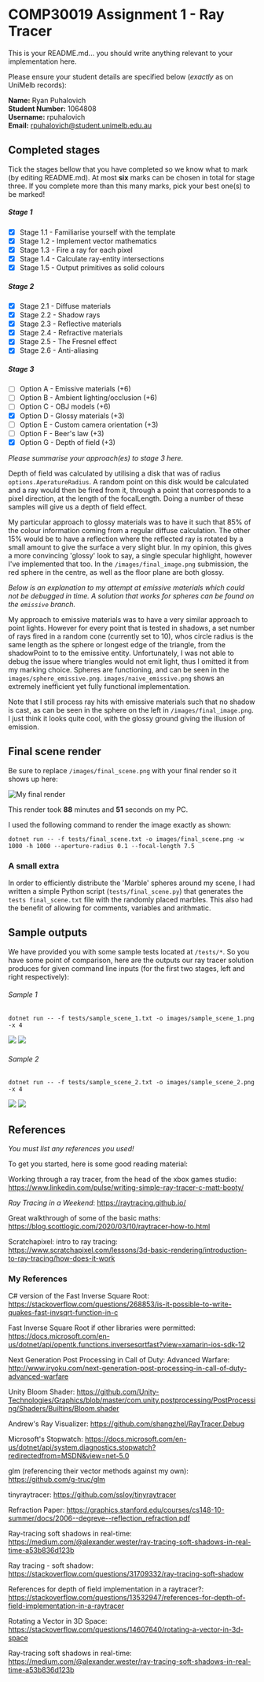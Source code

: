 # COMP30019 Assignment 1 - Ray Tracer

This is your README.md... you should write anything relevant to your implementation here.

Please ensure your student details are specified below (_exactly_ as on UniMelb records):

**Name:** Ryan Puhalovich \
**Student Number:** 1064808 \
**Username:** rpuhalovich \
**Email:** rpuhalovich@student.unimelb.edu.au

## Completed stages

Tick the stages bellow that you have completed so we know what to mark (by editing README.md). At most **six** marks can be chosen in total for stage three. If you complete more than this many marks, pick your best one(s) to be marked!

<!---
Tip: To tick, place an x between the square brackes [ ], like so: [x]
-->

##### Stage 1

- [x] Stage 1.1 - Familiarise yourself with the template
- [x] Stage 1.2 - Implement vector mathematics
- [x] Stage 1.3 - Fire a ray for each pixel
- [x] Stage 1.4 - Calculate ray-entity intersections
- [x] Stage 1.5 - Output primitives as solid colours

##### Stage 2

- [x] Stage 2.1 - Diffuse materials
- [x] Stage 2.2 - Shadow rays
- [x] Stage 2.3 - Reflective materials
- [x] Stage 2.4 - Refractive materials
- [x] Stage 2.5 - The Fresnel effect
- [x] Stage 2.6 - Anti-aliasing

##### Stage 3

- [ ] Option A - Emissive materials (+6)
- [ ] Option B - Ambient lighting/occlusion (+6)
- [ ] Option C - OBJ models (+6)
- [x] Option D - Glossy materials (+3)
- [ ] Option E - Custom camera orientation (+3)
- [ ] Option F - Beer's law (+3)
- [x] Option G - Depth of field (+3)

_Please summarise your approach(es) to stage 3 here._

Depth of field was calculated by utilising a disk that was of radius `options.AperatureRadius`. A random point on this disk would be calculated and a ray would then be fired from it, through a point that corresponds to a pixel direction, at the length of the focalLength. Doing a number of these samples will give us a depth of field effect.

My particular approach to glossy materials was to have it such that 85% of the colour information coming from a regular diffuse calculation. The other 15% would be to have a reflection where the reflected ray is rotated by a small amount to give the surface a very slight blur. In my opinion, this gives a more convincing 'glossy' look to say, a single specular highlight, however I've implemented that too. In the `/images/final_image.png` submission, the red sphere in the centre, as well as the floor plane are both glossy.

_Below is an explanation to my attempt at emissive materials which could not be debugged in time. A solution that works for spheres can be found on the `emissive` branch._

My approach to emissive materials was to have a very similar approach to point lights. However for every point that is tested in shadows, a set number of rays fired in a random cone (currently set to 10), whos circle radius is the same length as the sphere or longest edge of the triangle, from the shadowPoint to to the emissive entity. Unfortunately, I was not able to debug the issue where triangles would not emit light, thus I omitted it from my marking choice. Spheres are functioning, and can be seen in the `images/sphere_emissive.png`. `images/naive_emissive.png` shows an extremely inefficient yet fully functional implementation.

Note that I still process ray hits with emissive materials such that no shadow is cast, as can be seen in the sphere on the left in `/images/final_image.png`. I just think it looks quite cool, with the glossy ground giving the illusion of emission.

## Final scene render

Be sure to replace `/images/final_scene.png` with your final render so it shows up here:

![My final render](/images/final_scene.png)

This render took **88** minutes and **51** seconds on my PC.

I used the following command to render the image exactly as shown:

```
dotnet run -- -f tests/final_scene.txt -o images/final_scene.png -w 1000 -h 1000 --aperture-radius 0.1 --focal-length 7.5
```

### A small extra

In order to efficiently distribute the 'Marble' spheres around my scene, I had written a simple Python script (`tests/final_scene.py`) that generates the `tests final_scene.txt` file with the randomly placed marbles. This also had the benefit of allowing for comments, variables and arithmatic.

## Sample outputs

We have provided you with some sample tests located at `/tests/*`. So you have some point of comparison, here are the outputs our ray tracer solution produces for given command line inputs (for the first two stages, left and right respectively):

###### Sample 1

```
dotnet run -- -f tests/sample_scene_1.txt -o images/sample_scene_1.png -x 4
```

<p float="left">
  <img src="/images/sample_scene_1_s1.png" />
  <img src="/images/sample_scene_1_s2.png" /> 
</p>

###### Sample 2

```
dotnet run -- -f tests/sample_scene_2.txt -o images/sample_scene_2.png -x 4
```

<p float="left">
  <img src="/images/sample_scene_2_s1.png" />
  <img src="/images/sample_scene_2_s2.png" /> 
</p>

## References

_You must list any references you used!_

To get you started, here is some good reading material:

Working through a ray tracer, from the head of the xbox games studio: https://www.linkedin.com/pulse/writing-simple-ray-tracer-c-matt-booty/

_Ray Tracing in a Weekend_: https://raytracing.github.io/

Great walkthrough of some of the basic maths: https://blog.scottlogic.com/2020/03/10/raytracer-how-to.html

Scratchapixel: intro to ray tracing: https://www.scratchapixel.com/lessons/3d-basic-rendering/introduction-to-ray-tracing/how-does-it-work

### My References

C# version of the Fast Inverse Square Root: https://stackoverflow.com/questions/268853/is-it-possible-to-write-quakes-fast-invsqrt-function-in-c

Fast Inverse Square Root if other libraries were permitted: https://docs.microsoft.com/en-us/dotnet/api/opentk.functions.inversesqrtfast?view=xamarin-ios-sdk-12

Next Generation Post Processing in Call of Duty: Advanced Warfare: http://www.iryoku.com/next-generation-post-processing-in-call-of-duty-advanced-warfare

Unity Bloom Shader: https://github.com/Unity-Technologies/Graphics/blob/master/com.unity.postprocessing/PostProcessing/Shaders/Builtins/Bloom.shader

Andrew's Ray Visualizer: https://github.com/shangzhel/RayTracer.Debug

Microsoft's Stopwatch: https://docs.microsoft.com/en-us/dotnet/api/system.diagnostics.stopwatch?redirectedfrom=MSDN&view=net-5.0

glm (referencing their vector methods against my own): https://github.com/g-truc/glm

tinyraytracer: https://github.com/ssloy/tinyraytracer

Refraction Paper: https://graphics.stanford.edu/courses/cs148-10-summer/docs/2006--degreve--reflection_refraction.pdf

Ray-tracing soft shadows in real-time: https://medium.com/@alexander.wester/ray-tracing-soft-shadows-in-real-time-a53b836d123b

Ray tracing - soft shadow: https://stackoverflow.com/questions/31709332/ray-tracing-soft-shadow

References for depth of field implementation in a raytracer?: https://stackoverflow.com/questions/13532947/references-for-depth-of-field-implementation-in-a-raytracer

Rotating a Vector in 3D Space: https://stackoverflow.com/questions/14607640/rotating-a-vector-in-3d-space

Ray-tracing soft shadows in real-time: https://medium.com/@alexander.wester/ray-tracing-soft-shadows-in-real-time-a53b836d123b
